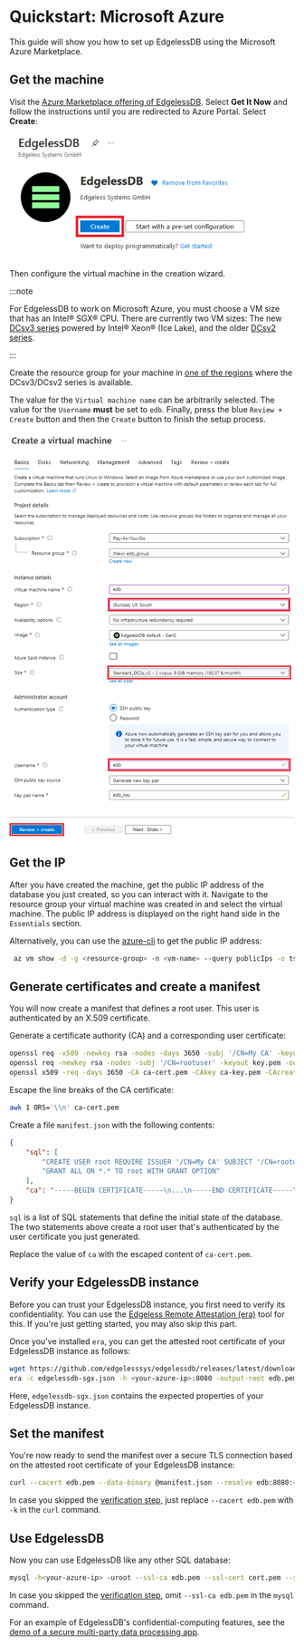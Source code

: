 # Quickstart: Microsoft Azure
This guide will show you how to set up EdgelessDB using the Microsoft Azure Marketplace.

## Get the machine
Visit the [Azure Marketplace offering of EdgelessDB](https://azuremarketplace.microsoft.com/en-us/marketplace/apps/edgelesssystems.edb?tab=Overview).
Select **Get It Now** and follow the instructions until you are redirected to Azure Portal. Select **Create**:

![EdgelessDB on Azure Marketplace](../_media/azure_get.png)

Then configure the virtual machine in the creation wizard.

:::note

For EdgelessDB to work on Microsoft Azure, you must choose a VM size that has an Intel® SGX® CPU. There are currently two VM sizes: The new [DCsv3 series](https://docs.microsoft.com/en-us/azure/virtual-machines/dcv3-series) powered by Intel® Xeon® (Ice Lake), and the older [DCsv2 series](https://docs.microsoft.com/en-us/azure/virtual-machines/dcv2-series).

:::

Create the resource group for your machine in [one of the regions](https://azure.microsoft.com/en-us/global-infrastructure/services/?products=virtual-machines) where the DCsv3/DCsv2 series is available.

The value for the `Virtual machine name` can be arbitrarily selected.
The value for the `Username` **must** be set to `edb`.
Finally, press the blue `Review + Create` button and then the `Create` button to finish the setup process.

![Create a virtual machine](../_media/azure_wizard.png)

## Get the IP
After you have created the machine, get the public IP address of the database you just created, so you can interact with it.
Navigate to the resource group your virtual machine was created in and select the virtual machine.
The public IP address is displayed on the right hand side in the `Essentials` section.

Alternatively, you can use the [azure-cli](https://docs.microsoft.com/en-us/cli/azure/install-azure-cli) to get the public IP address:
```bash
 az vm show -d -g <resource-group> -n <vm-name> --query publicIps -o tsv
```

## Generate certificates and create a manifest
You will now create a manifest that defines a root user. This user is authenticated by an X.509 certificate.

Generate a certificate authority (CA) and a corresponding user certificate:
```bash
openssl req -x509 -newkey rsa -nodes -days 3650 -subj '/CN=My CA' -keyout ca-key.pem -out ca-cert.pem
openssl req -newkey rsa -nodes -subj '/CN=rootuser' -keyout key.pem -out csr.pem
openssl x509 -req -days 3650 -CA ca-cert.pem -CAkey ca-key.pem -CAcreateserial -in csr.pem -out cert.pem
```

Escape the line breaks of the CA certificate:
```bash
awk 1 ORS='\\n' ca-cert.pem
```

Create a file `manifest.json` with the following contents:
```json
{
    "sql": [
        "CREATE USER root REQUIRE ISSUER '/CN=My CA' SUBJECT '/CN=rootuser'",
        "GRANT ALL ON *.* TO root WITH GRANT OPTION"
    ],
    "ca": "-----BEGIN CERTIFICATE-----\n...\n-----END CERTIFICATE-----\n"
}
```

`sql` is a list of SQL statements that define the initial state of the database. The two statements above create a root user that's authenticated by the user certificate you just generated.

Replace the value of `ca` with the escaped content of `ca-cert.pem`.

## Verify your EdgelessDB instance
Before you can trust your EdgelessDB instance, you first need to verify its confidentiality. You can use the [Edgeless Remote Attestation (era)](https://github.com/edgelesssys/era) tool for this. If you're just getting started, you may also skip this part.

Once you've installed `era`, you can get the attested root certificate of your EdgelessDB instance as follows:
```bash
wget https://github.com/edgelesssys/edgelessdb/releases/latest/download/edgelessdb-sgx.json
era -c edgelessdb-sgx.json -h <your-azure-ip>:8080 -output-root edb.pem
```

Here, `edgelessdb-sgx.json` contains the expected properties of your EdgelessDB instance.

## Set the manifest
You're now ready to send the manifest over a secure TLS connection based on the attested root certificate of your EdgelessDB instance:
```bash
curl --cacert edb.pem --data-binary @manifest.json --resolve edb:8080:<your-azure-ip> https://edb:8080/manifest
```

In case you skipped the [verification step](#verify-your-edgelessdb-instance), just replace `--cacert edb.pem` with `-k` in the `curl` command.

## Use EdgelessDB
Now you can use EdgelessDB like any other SQL database:
```bash
mysql -h<your-azure-ip> -uroot --ssl-ca edb.pem --ssl-cert cert.pem --ssl-key key.pem
```

In case you skipped the [verification step](#verify-your-edgelessdb-instance), omit `--ssl-ca edb.pem` in the `mysql` command.

For an example of EdgelessDB's confidential-computing features, see the [demo of a secure multi-party data processing app](https://github.com/edgelesssys/edgelessdb/tree/main/demo).
